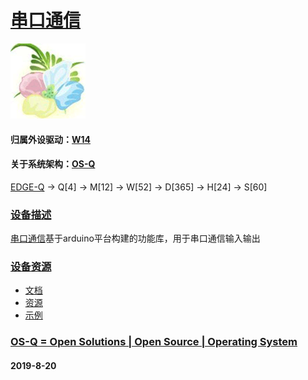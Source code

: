 ﻿# [串口通信](https://github.com/OS-Q/D96)
[![sites](OS-Q/qitas.png)](http://www.OS-Q.com)
#### 归属外设驱动：[W14](https://github.com/OS-Q/W14)
#### 关于系统架构：[OS-Q](https://github.com/OS-Q/OS-Q)

[EDGE-Q](https://github.com/OS-Q/EDGE-Q) -> Q[4] -> M[12] -> W[52] -> D[365] -> H[24] -> S[60]

### [设备描述](https://github.com/OS-Q/D96/wiki) 

[串口通信](https://github.com/OS-Q/D96)基于arduino平台构建的功能库，用于串口通信输入输出

### [设备资源](https://github.com/OS-Q/D96) 

* [文档](docs/)
* [资源](src/)
* [示例](examples/)

### [OS-Q = Open Solutions | Open Source |  Operating System ](http://www.OS-Q.com/D96)
####  2019-8-20
